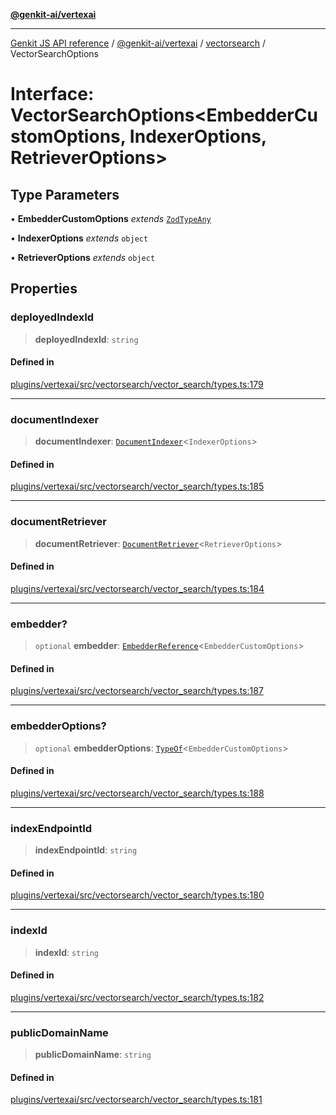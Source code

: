 [**@genkit-ai/vertexai**](../../README.md)

***

[Genkit JS API reference](../../../../README.md) / [@genkit-ai/vertexai](../../README.md) / [vectorsearch](../README.md) / VectorSearchOptions

# Interface: VectorSearchOptions\<EmbedderCustomOptions, IndexerOptions, RetrieverOptions\>

## Type Parameters

• **EmbedderCustomOptions** *extends* [`ZodTypeAny`](../../../../genkit/namespaces/z/type-aliases/ZodTypeAny.md)

• **IndexerOptions** *extends* `object`

• **RetrieverOptions** *extends* `object`

## Properties

### deployedIndexId

> **deployedIndexId**: `string`

#### Defined in

[plugins/vertexai/src/vectorsearch/vector\_search/types.ts:179](https://github.com/firebase/genkit/blob/286538acadb0c266800cfa4edc099546226d5af8/js/plugins/vertexai/src/vectorsearch/vector_search/types.ts#L179)

***

### documentIndexer

> **documentIndexer**: [`DocumentIndexer`](../type-aliases/DocumentIndexer.md)\<`IndexerOptions`\>

#### Defined in

[plugins/vertexai/src/vectorsearch/vector\_search/types.ts:185](https://github.com/firebase/genkit/blob/286538acadb0c266800cfa4edc099546226d5af8/js/plugins/vertexai/src/vectorsearch/vector_search/types.ts#L185)

***

### documentRetriever

> **documentRetriever**: [`DocumentRetriever`](../type-aliases/DocumentRetriever.md)\<`RetrieverOptions`\>

#### Defined in

[plugins/vertexai/src/vectorsearch/vector\_search/types.ts:184](https://github.com/firebase/genkit/blob/286538acadb0c266800cfa4edc099546226d5af8/js/plugins/vertexai/src/vectorsearch/vector_search/types.ts#L184)

***

### embedder?

> `optional` **embedder**: [`EmbedderReference`](../../../../genkit/interfaces/EmbedderReference.md)\<`EmbedderCustomOptions`\>

#### Defined in

[plugins/vertexai/src/vectorsearch/vector\_search/types.ts:187](https://github.com/firebase/genkit/blob/286538acadb0c266800cfa4edc099546226d5af8/js/plugins/vertexai/src/vectorsearch/vector_search/types.ts#L187)

***

### embedderOptions?

> `optional` **embedderOptions**: [`TypeOf`](../../../../genkit/namespaces/z/type-aliases/TypeOf.md)\<`EmbedderCustomOptions`\>

#### Defined in

[plugins/vertexai/src/vectorsearch/vector\_search/types.ts:188](https://github.com/firebase/genkit/blob/286538acadb0c266800cfa4edc099546226d5af8/js/plugins/vertexai/src/vectorsearch/vector_search/types.ts#L188)

***

### indexEndpointId

> **indexEndpointId**: `string`

#### Defined in

[plugins/vertexai/src/vectorsearch/vector\_search/types.ts:180](https://github.com/firebase/genkit/blob/286538acadb0c266800cfa4edc099546226d5af8/js/plugins/vertexai/src/vectorsearch/vector_search/types.ts#L180)

***

### indexId

> **indexId**: `string`

#### Defined in

[plugins/vertexai/src/vectorsearch/vector\_search/types.ts:182](https://github.com/firebase/genkit/blob/286538acadb0c266800cfa4edc099546226d5af8/js/plugins/vertexai/src/vectorsearch/vector_search/types.ts#L182)

***

### publicDomainName

> **publicDomainName**: `string`

#### Defined in

[plugins/vertexai/src/vectorsearch/vector\_search/types.ts:181](https://github.com/firebase/genkit/blob/286538acadb0c266800cfa4edc099546226d5af8/js/plugins/vertexai/src/vectorsearch/vector_search/types.ts#L181)
